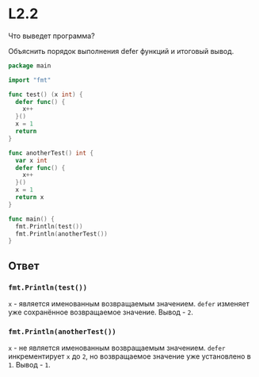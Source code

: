 # L2.2

Что выведет программа?

Объяснить порядок выполнения defer функций и итоговый вывод.

```go
package main

import "fmt"

func test() (x int) {
  defer func() {
    x++
  }()
  x = 1
  return
}

func anotherTest() int {
  var x int
  defer func() {
    x++
  }()
  x = 1
  return x
}

func main() {
  fmt.Println(test())
  fmt.Println(anotherTest())
}
```

## Ответ

### `fmt.Println(test())`

`x` - является именованным возвращаемым значением. `defer` изменяет уже сохранённое возвращаемое значение. Вывод - `2`.

### `fmt.Println(anotherTest())`

`x` - не является именованным возвращаемым значением. `defer` инкрементирует `x` до `2`, но возвращаемое значение уже установлено в `1`. Вывод - `1`.
